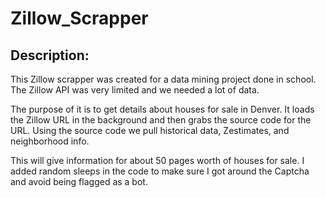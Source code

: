 # Zillow_Scrapper

## Description:
This Zillow scrapper was created for a data mining project done in school. The Zillow API was very limited and we needed a lot of data. 

The purpose of it is to get details about houses for sale in Denver. It loads the Zillow URL in the background and then grabs the source code for the URL. Using the source code we pull historical data, Zestimates, and neighborhood info.

This will give information for about 50 pages worth of houses for sale. I added random sleeps in the code to make sure I got around the Captcha and avoid being flagged as a bot.

